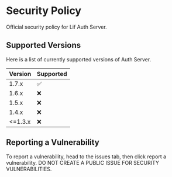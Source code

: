 # Security Policy
Official security policy for Lif Auth Server.

## Supported Versions
Here is a list of currently supported versions of Auth Server.

| Version | Supported     |
| ------- | --------------|
| 1.7.x   | ✅            |
| 1.6.x   | ❌            |
| 1.5.x   | ❌            |
| 1.4.x   | ❌            |
| <=1.3.x | ❌            |     

## Reporting a Vulnerability
To report a vulnerability, head to the issues tab, then click report a vulnerability. DO NOT CREATE A PUBLIC ISSUE FOR SECURITY VULNERABILITIES.
